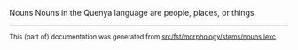 Nouns
Nouns in the Quenya language are people, places, or things.

* * *

<small>This (part of) documentation was generated from [src/fst/morphology/stems/nouns.lexc](https://github.com/giellalt/lang-qya/blob/main/src/fst/morphology/stems/nouns.lexc)</small>
